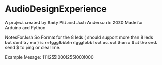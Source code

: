 # AudioDesignExperience
A project created by Barty Pitt and Josh Anderson in 2020
Made for Arduino and Python

NotesForJosh
So Format for the 8 leds ( should support more than 8 leds but dont try me ) is
rrr!ggg!bbb!rrr!ggg!bbb! ect ect ect then a $ at the end.
send $ to ping or clear line.

Example Mesage:
$111!255!000!255!000!000$
